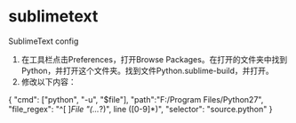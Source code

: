 # sublimetext
SublimeText config
1. 在工具栏点击Preferences，打开Browse Packages。在打开的文件夹中找到Python，并打开这个文件夹。找到文件Python.sublime-build，并打开。
2. 修改以下内容：

{
"cmd": ["python", "-u", "$file"],
"path":"F:/Program Files/Python27",
"file_regex": "^[ ]*File \"(...*?)\", line ([0-9]*)",
"selector": "source.python"
}
